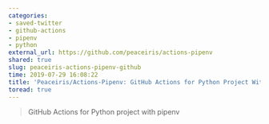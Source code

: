 ```yaml
---
categories:
- saved-twitter
- github-actions
- pipenv
- python
external_url: https://github.com/peaceiris/actions-pipenv
shared: true
slug: peaceiris-actions-pipenv-github
time: 2019-07-29 16:08:22
title: 'Peaceiris/Actions-Pipenv: GitHub Actions for Python Project With Pipenv'
toread: true
---
```


> GitHub Actions for Python project with pipenv